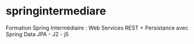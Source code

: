 # springintermediare
Formation Spring Intermédiaire : Web Services REST + Persistance avec Spring Data JPA - J2 - j5
